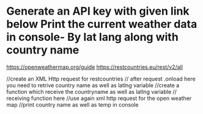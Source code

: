# Generate an API key with given link below Print the current weather data in console- By lat lang along with country name

 https://openweathermap.org/guide 
 https://restcountries.eu/rest/v2/all


//create an XML Http request for restcountries
// after request .onload here you need to retrive country name as well as latlng variable
//create a function which receive the countryname as well as latlng variable
// receiving function here
//use again xml http request for the open weather map 
//print country name as well as temp in console
